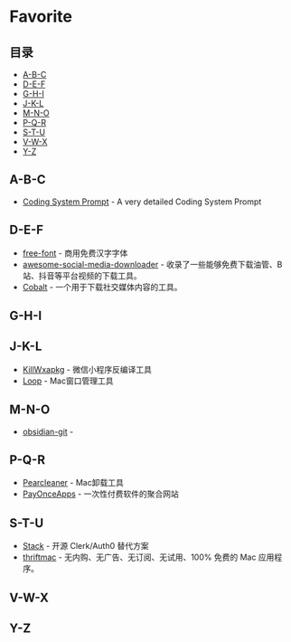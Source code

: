 # Favorite

## 目录
- [A-B-C](#A-B-C)
- [D-E-F](#D-E-F)
- [G-H-I](#G-H-I)
- [J-K-L](#J-K-L)
- [M-N-O](#M-N-O)
- [P-Q-R](#P-Q-R)
- [S-T-U](#S-T-U)
- [V-W-X](#V-W-X)
- [Y-Z](#Y-Z)

## A-B-C
- [Coding System Prompt](https://www.reddit.com/r/PromptEngineering/comments/1eogo2a/coding_system_prompt/?rdt=60287) - A very detailed Coding System Prompt
## D-E-F
- [free-font](https://github.com/jaywcjlove/free-font) - 商用免费汉字字体
- [awesome-social-media-downloader](https://github.com/DangJin/awesome-social-media-downloader/) - 收录了一些能够免费下载油管、B 站、抖音等平台视频的下载工具。
- [Cobalt](https://github.com/imputnet/cobalt) - 一个用于下载社交媒体内容的工具。
## G-H-I

## J-K-L
- [KillWxapkg](https://github.com/Ackites/KillWxapkg) - 微信小程序反编译工具
- [Loop](https://github.com/MrKai77/Loop) - Mac窗口管理工具 

## M-N-O
- [obsidian-git](https://github.com/Vinzent03/obsidian-git) - 

## P-Q-R
- [Pearcleaner](https://itsalin.com/appInfo/?id=pearcleaner) - Mac卸载工具
- [PayOnceApps](https://payonceapps.com/) - 一次性付费软件的聚合网站
## S-T-U
- [Stack](https://github.com/stack-auth/stack) - 开源 Clerk/Auth0 替代方案
- [thriftmac](https://www.thriftmac.com/) - 无内购、无广告、无订阅、无试用、100% 免费的 Mac 应用程序。


## V-W-X

## Y-Z